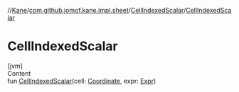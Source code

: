 //[Kane](../../index.md)/[com.github.jomof.kane.impl.sheet](../index.md)/[CellIndexedScalar](index.md)/[CellIndexedScalar](-cell-indexed-scalar.md)



# CellIndexedScalar  
[jvm]  
Content  
fun [CellIndexedScalar](-cell-indexed-scalar.md)(cell: [Coordinate](../../com.github.jomof.kane.impl/-coordinate/index.md), expr: [Expr](../../com.github.jomof.kane/-expr/index.md))  



